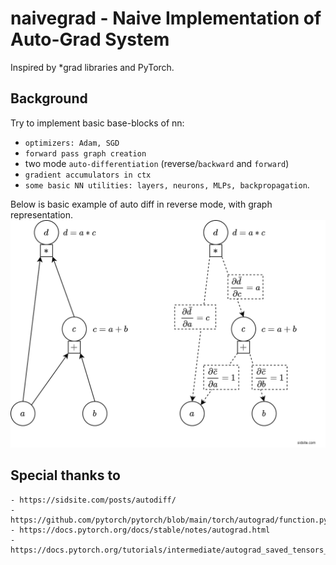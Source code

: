 # naivegrad - Naive Implementation of Auto-Grad System
Inspired by *grad libraries and PyTorch.
## Background
Try to implement basic base-blocks of nn:
- `optimizers: Adam, SGD`
- `forward pass graph creation`
- two mode `auto-differentiation` (reverse/`backward` and `forward`)
- `gradient accumulators in ctx`
- `some basic NN utilities: layers, neurons, MLPs, backpropagation`.

Below is basic example of auto diff in reverse mode, with graph representation.\
<img src="resources/images/topology.png" alt="topology" width="600"/>

## Special thanks to
    - https://sidsite.com/posts/autodiff/
    - https://github.com/pytorch/pytorch/blob/main/torch/autograd/function.py
    - https://docs.pytorch.org/docs/stable/notes/autograd.html
    - https://docs.pytorch.org/tutorials/intermediate/autograd_saved_tensors_hooks_tutorial.html